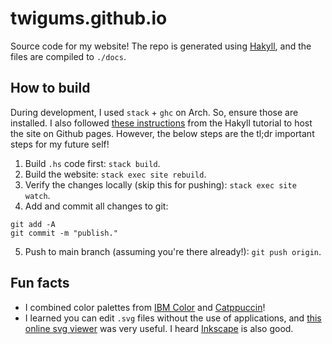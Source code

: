 # twigums.github.io

Source code for my website! The repo is generated using [Hakyll](https://jaspervdj.be/hakyll/), and the files are compiled to `./docs`.

## How to build

During development, I used `stack` + `ghc` on Arch. So, ensure those are installed. I also followed [these instructions](https://jaspervdj.be/hakyll/tutorials/github-pages-tutorial.html) from the Hakyll tutorial to host the site on Github pages. However, the below steps are the tl;dr important steps for my future self!

1. Build `.hs` code first: `stack build`.  
2. Build the website: `stack exec site rebuild`.  
3. Verify the changes locally (skip this for pushing): `stack exec site watch`.  
4. Add and commit all changes to git:  
```
git add -A
git commit -m "publish."
```
5. Push to main branch (assuming you're there already!): `git push origin`.

## Fun facts

- I combined color palettes from [IBM Color](https://www.ibm.com/design/language/color/) and [Catppuccin](https://github.com/catppuccin)!
- I learned you can edit `.svg` files without the use of applications, and [this online svg viewer](https://www.svgviewer.dev/) was very useful. I heard [Inkscape](https://inkscape.org/) is also good.
